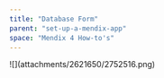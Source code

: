 ```yaml
---
title: "Database Form"
parent: "set-up-a-mendix-app"
space: "Mendix 4 How-to's"
---
```

<This preliminary documentation is subject to change. It will be finished as soon as possible.>
![](attachments/2621650/2752516.png)
